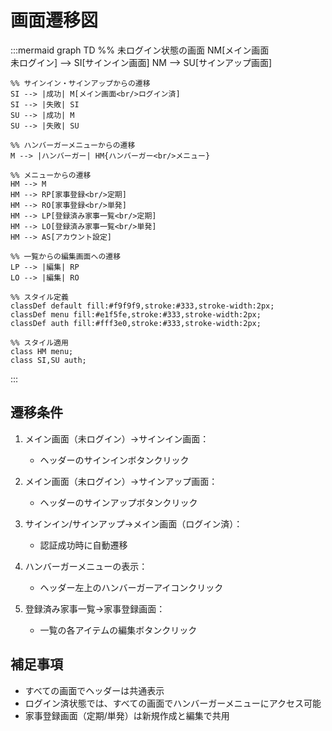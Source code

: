 # 画面遷移図

:::mermaid
graph TD
    %% 未ログイン状態の画面
    NM[メイン画面<br/>未ログイン] --> SI[サインイン画面]
    NM --> SU[サインアップ画面]
    
    %% サインイン・サインアップからの遷移
    SI --> |成功| M[メイン画面<br/>ログイン済]
    SI --> |失敗| SI
    SU --> |成功| M
    SU --> |失敗| SU
    
    %% ハンバーガーメニューからの遷移
    M --> |ハンバーガー| HM{ハンバーガー<br/>メニュー}
    
    %% メニューからの遷移
    HM --> M
    HM --> RP[家事登録<br/>定期]
    HM --> RO[家事登録<br/>単発]
    HM --> LP[登録済み家事一覧<br/>定期]
    HM --> LO[登録済み家事一覧<br/>単発]
    HM --> AS[アカウント設定]
    
    %% 一覧からの編集画面への遷移
    LP --> |編集| RP
    LO --> |編集| RO
    
    %% スタイル定義
    classDef default fill:#f9f9f9,stroke:#333,stroke-width:2px;
    classDef menu fill:#e1f5fe,stroke:#333,stroke-width:2px;
    classDef auth fill:#fff3e0,stroke:#333,stroke-width:2px;
    
    %% スタイル適用
    class HM menu;
    class SI,SU auth;
:::

## 遷移条件
1. メイン画面（未ログイン）→サインイン画面：
   - ヘッダーのサインインボタンクリック

2. メイン画面（未ログイン）→サインアップ画面：
   - ヘッダーのサインアップボタンクリック

3. サインイン/サインアップ→メイン画面（ログイン済）：
   - 認証成功時に自動遷移

4. ハンバーガーメニューの表示：
   - ヘッダー左上のハンバーガーアイコンクリック

5. 登録済み家事一覧→家事登録画面：
   - 一覧の各アイテムの編集ボタンクリック

## 補足事項
- すべての画面でヘッダーは共通表示
- ログイン済状態では、すべての画面でハンバーガーメニューにアクセス可能
- 家事登録画面（定期/単発）は新規作成と編集で共用 